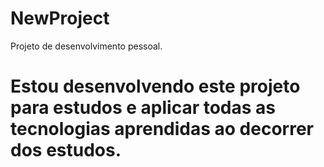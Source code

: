 # NewProject
 Projeto de desenvolvimento pessoal.

 # Estou desenvolvendo este projeto para estudos e aplicar todas as tecnologias aprendidas ao decorrer dos estudos.
